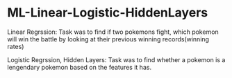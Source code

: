 # ML-Linear-Logistic-HiddenLayers

Linear Regrssion:
Task was to find if two pokemons fight, which pokemon will win the battle by looking at their previous winning records(winning rates)

Logistic Regrssion, Hidden Layers:
Task was to find whether a pokemon is a lengendary pokemon based on the features it has.
